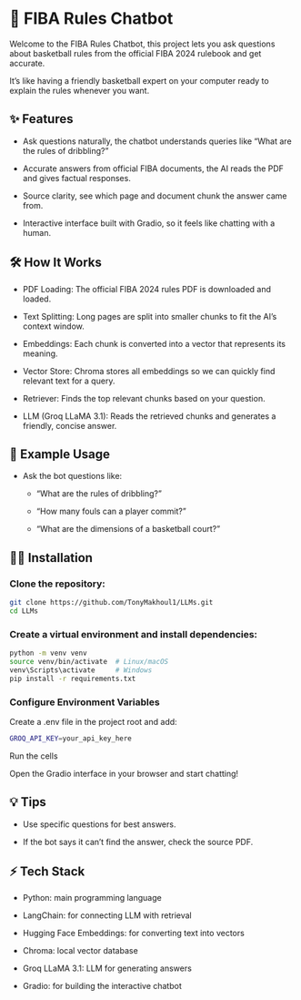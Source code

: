 # 🏀 FIBA Rules Chatbot

Welcome to the FIBA Rules Chatbot, this project lets you ask questions about basketball rules from the official FIBA 2024 rulebook and get accurate.

It’s like having a friendly basketball expert on your computer ready to explain the rules whenever you want.

## ✨ Features

- Ask questions naturally, the chatbot understands queries like “What are the rules of dribbling?”

- Accurate answers from official FIBA documents, the AI reads the PDF and gives factual responses.

- Source clarity, see which page and document chunk the answer came from.

- Interactive interface built with Gradio, so it feels like chatting with a human.

## 🛠 How It Works

- PDF Loading: The official FIBA 2024 rules PDF is downloaded and loaded.

- Text Splitting: Long pages are split into smaller chunks to fit the AI’s context window.

- Embeddings: Each chunk is converted into a vector that represents its meaning.

- Vector Store: Chroma stores all embeddings so we can quickly find relevant text for a query.

- Retriever: Finds the top relevant chunks based on your question.

- LLM (Groq LLaMA 3.1): Reads the retrieved chunks and generates a friendly, concise answer.

## 🎯 Example Usage

- Ask the bot questions like:

  - “What are the rules of dribbling?”

  - “How many fouls can a player commit?”

  - “What are the dimensions of a basketball court?”

## 🧑‍💻 Installation

### Clone the repository:

```bash
git clone https://github.com/TonyMakhoul1/LLMs.git
cd LLMs
```

### Create a virtual environment and install dependencies:
```bash
python -m venv venv
source venv/bin/activate  # Linux/macOS
venv\Scripts\activate     # Windows
pip install -r requirements.txt
```
### Configure Environment Variables

Create a .env file in the project root and add:
```bash
GROQ_API_KEY=your_api_key_here
```

Run the cells

Open the Gradio interface in your browser and start chatting!

## 💡 Tips

- Use specific questions for best answers.

- If the bot says it can’t find the answer, check the source PDF.

## ⚡ Tech Stack

- Python: main programming language

- LangChain: for connecting LLM with retrieval

- Hugging Face Embeddings: for converting text into vectors

- Chroma: local vector database

- Groq LLaMA 3.1: LLM for generating answers

- Gradio: for building the interactive chatbot
